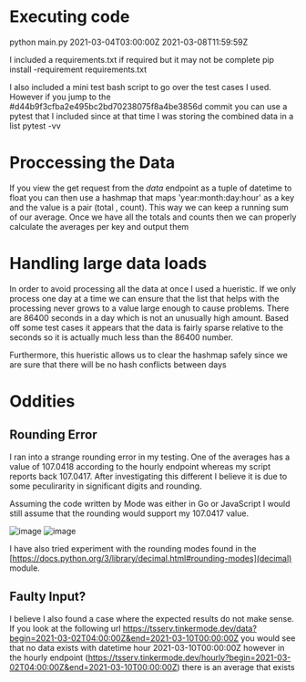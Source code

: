 # Executing code
python main.py 2021-03-04T03:00:00Z 2021-03-08T11:59:59Z

I included a requirements.txt if required but it may not be complete
pip install -requirement requirements.txt

I also included a mini test bash script to go over the test cases I used. However if you jump to the #d44b9f3cfba2e495bc2bd70238075f8a4be3856d commit 
you can use a pytest that I included since at that time I was storing the combined data in a list
pytest -vv

# Proccessing the Data
If you view the get request from the *data* endpoint as a tuple of datetime to float you can then use a hashmap that maps 
'year:month:day:hour' as a key and the value is a pair (total , count). This way we can keep a running sum of our average.
Once we have all the totals and counts then we can properly calculate the averages per key and output them

# Handling large data loads
In order to avoid processing all the data at once I used a hueristic. If we only process one day at a time we can ensure that 
the list that helps with the processing never grows to a value large enough to cause problems. There are 86400 seconds in a day
which is not an unusually high amount. Based off some test cases it appears that the data is fairly sparse relative to the seconds 
so it is actually much less than the 86400 number.

Furthermore, this hueristic allows us to clear the hashmap safely since we are sure that there will be no hash conflicts between days

# Oddities
## Rounding Error
I ran into a strange rounding error in my testing. One of the averages has a value of 107.0418 according to the hourly endpoint
whereas my script reports back 107.0417. After investigating this different I believe it is due to some peculirarity in significant digits and 
rounding.

Assuming the code written by Mode was either in Go or JavaScript I would still assume that the rounding would support my 107.0417 value.

![image](https://user-images.githubusercontent.com/30095041/233899118-f8fb07ab-d4a1-49d7-bcc3-12b1f5326ddd.png)
![image](https://user-images.githubusercontent.com/30095041/233899131-59e30c4e-743d-4132-8c3d-de618b477219.png)

I have also tried experiment with the rounding modes found in the [https://docs.python.org/3/library/decimal.html#rounding-modes](decimal) module.

## Faulty Input?
I believe I also found a case where the expected results do not make sense.
If you look at the following url https://tsserv.tinkermode.dev/data?begin=2021-03-02T04:00:00Z&end=2021-03-10T00:00:00Z you would see that 
no data exists with datetime hour 2021-03-10T00:00:00Z however in the hourly endpoint (https://tsserv.tinkermode.dev/hourly?begin=2021-03-02T04:00:00Z&end=2021-03-10T00:00:00Z) there is an average that exists

